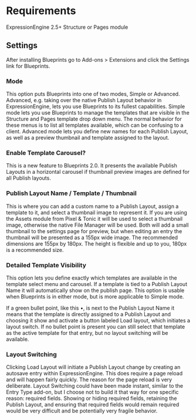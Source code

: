 # Requirements
ExpressionEngine 2.5+
Structure or Pages module

## Settings
After installing Blueprints go to Add-ons > Extensions and click the Settings link for Blueprints.

### Mode
This option puts Blueprints into one of two modes, Simple or Advanced. Advanced, e.g. taking over the native Publish Layout behavior in ExpressionEngine, lets you use Blueprints to its fullest capabilities. Simple mode lets you use Blueprints to manage the templates that are visible in the Structure and Pages template drop down menu. The normal behavior for these menus is to list all templates available, which can be confusing to a client. Advanced mode lets you define new names for each Publish Layout, as well as a preview thumbnail and template assigned to the layout.

### Enable Template Carousel?
This is a new feature to Blueprints 2.0. It presents the available Publish Layouts in a horizontal carousel if thumbnail preview images are defined for all Publish layouts.

### Publish Layout Name / Template / Thumbnail
This is where you can add a custom name to a Publish Layout, assign a template to it, and select a thumbnail image to represent it. If you are using the Assets module from Pixel & Tonic it will be used to select a thumbnail image, otherwise the native File Manager will be used. Both will add a small thumbnail to the settings page for preview, but when editing an entry the thumbnail will be presented as a 155px wide image. The recommended dimensions are 155px by 180px. The height is flexible and up to you, 180px is a recommended size.

### Detailed Template Visibility
This option lets you define exactly which templates are available in the template select menu and carousel. If a template is tied to a Publish Layout Name it will automatically show on the publish page. This option is usable when Blueprints is in either mode, but is more applicable to Simple mode.

If a green bullet point, like this •, is next to the Publish Layout Name it means that the template is directly assigned to a Publish Layout and choosing it show and activate a button labeled Load layout, which initiates a layout switch. If no bullet point is present you can still select that template as the active template for that entry, but no layout switching will be available.

### Layout Switching
Clicking Load Layout will initiate a Publish Layout change by creating an autosave entry within ExpressionEngine. This does require a page reload and will happen fairly quickly. The reason for the page reload is very deliberate. Layout Switching could have been made instant, similar to the Entry Type add-on, but I choose not to build it that way for one specific reason: required fields. Showing or hiding required fields, retaining the Publish Layout, and ensuring that required fields would remain required would be very difficult and be potentially very fragile behavior.